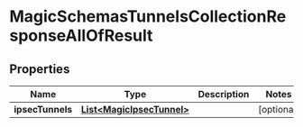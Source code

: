 

# MagicSchemasTunnelsCollectionResponseAllOfResult


## Properties

| Name | Type | Description | Notes |
|------------ | ------------- | ------------- | -------------|
|**ipsecTunnels** | [**List&lt;MagicIpsecTunnel&gt;**](MagicIpsecTunnel.md) |  |  [optional] |



